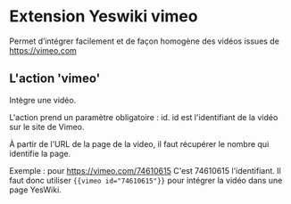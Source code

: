 Extension Yeswiki vimeo
=======================

Permet d’intégrer facilement et de façon homogène des vidéos issues de https://vimeo.com

L'action 'vimeo'
----------------

Intègre une vidéo.

L'action prend un paramètre obligatoire : id.
id est l'identifiant de la vidéo sur le site de Vimeo.

À partir de l'URL de la page de la video, il faut récupérer le nombre qui identifie la page.

Exemple : pour https://vimeo.com/74610615 C'est 74610615 l'identifiant.
Il faut donc utiliser `{{vimeo id="74610615"}}` pour intégrer la vidéo dans une page YesWiki.
